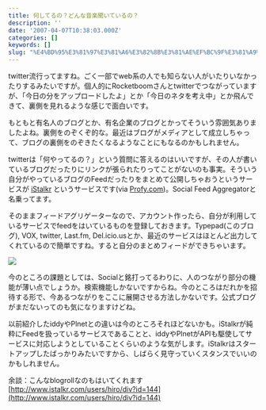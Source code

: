 ```yaml
---
title: 何してるの？どんな音楽聞いているの？
description: ''
date: '2007-04-07T10:38:03.000Z'
categories: []
keywords: []
slug: "%E4%BD%95%E3%81%97%E3%81%A6%E3%82%8B%E3%81%AE%EF%BC%9F%E3%81%A9%E3%82%93%E3%81%AA%E9%9F%B3%E6%A5%BD%E8%81%9E%E3%81%84%E3%81%A6%E3%81%84%E3%82%8B%E3..."
---
```

twitter流行ってますね。ごく一部でweb系の人でも知らない人がいたりいなかったりするみたいですが。個人的にRocketboomさんとtwitterでつながっていますが、「今日の分をアップロードしたよ」とか「今日のネタを考え中」とか飛んできて、裏側を見れるような感じで面白いです。

もともと有名人のブログとか、有名企業のブログとかってそういう雰囲気ありましたよね。裏側をのぞくぞ的な。最近はブログがメディアとして成立しちゃって、ブログの裏側をのぞきたくなるようなことにもなるのかもしれません。

twitterは「何やってるの？」という質問に答えるのはいいですが、その人が書いているブログだったりにリンクが張られたりってことがないのも事実。そういう自分がやっているブログのFeedだったりをまとめて公開しちゃおうというサービスが [iStalkr](http://www.istalkr.com/) というサービスです(via [Profy.com](http://www.profy.com/2007/04/06/istalkr-beta/))。Social Feed Aggregatorと名乗ってます。

そのままフィードアグリゲーターなので、アカウント作ったら、自分が利用しているサービスでfeedをはいているものを登録しておきます。Typepad(このブログ), VOX, twitter, Last.fm, Del.icio.usとか、最近のサービスはほとんど出力してくれているので簡単ですね。すると自分のまとめフィードができちゃいます。

![](0__0xZjZhQCW4hbiF5k.gif)

今のところの課題としては、Socialと銘打ってるわりに、人のつながり部分の機能が薄い点でしょうか。検索機能しかないですからね。今のところはだれかを招待する形で、今あるつながりをここに展開させる方法しかないです。公式ブログがまだないってのも気になりますけどね。

以前紹介したiddyやPlnetとの違いは今のところそれほどないかも。iStalkrが純粋にFeedを扱っているサービスであることと、iddyやPlnetがAPIも駆使してサービスに対応しようとしていることくらいのような気がします。iStalkrはスタートアップしたばっかりみたいですから、しばらく見守っていくスタンスでいいのかもしれません。

余談：こんなblogrollなのもはいてくれます  
[http://www.istalkr.com/users/hiro/div?id=144](http://www.istalkr.com/users/hiro/div?id=144)